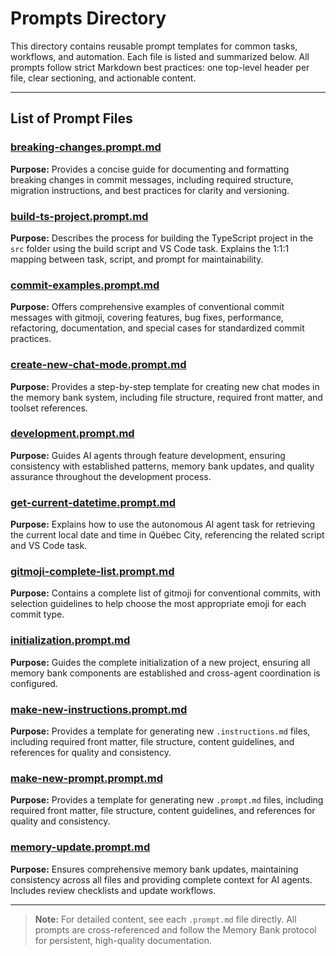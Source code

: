 # Prompts Directory

This directory contains reusable prompt templates for common tasks, workflows, and automation. Each file is listed and summarized below. All prompts follow strict Markdown best practices: one top-level header per file, clear sectioning, and actionable content.

---

## List of Prompt Files

### [breaking-changes.prompt.md](../prompts/breaking-changes.prompt.md)

**Purpose:** Provides a concise guide for documenting and formatting breaking changes in commit messages, including required structure, migration instructions, and best practices for clarity and versioning.

### [build-ts-project.prompt.md](../prompts/build-ts-project.prompt.md)

**Purpose:** Describes the process for building the TypeScript project in the `src` folder using the build script and VS Code task. Explains the 1:1:1 mapping between task, script, and prompt for maintainability.

### [commit-examples.prompt.md](../prompts/commit-examples.prompt.md)

**Purpose:** Offers comprehensive examples of conventional commit messages with gitmoji, covering features, bug fixes, performance, refactoring, documentation, and special cases for standardized commit practices.

### [create-new-chat-mode.prompt.md](../prompts/create-new-chat-mode.prompt.md)

**Purpose:** Provides a step-by-step template for creating new chat modes in the memory bank system, including file structure, required front matter, and toolset references.

### [development.prompt.md](../prompts/development.prompt.md)

**Purpose:** Guides AI agents through feature development, ensuring consistency with established patterns, memory bank updates, and quality assurance throughout the development process.

### [get-current-datetime.prompt.md](../prompts/get-current-datetime.prompt.md)

**Purpose:** Explains how to use the autonomous AI agent task for retrieving the current local date and time in Québec City, referencing the related script and VS Code task.

### [gitmoji-complete-list.prompt.md](../prompts/gitmoji-complete-list.prompt.md)

**Purpose:** Contains a complete list of gitmoji for conventional commits, with selection guidelines to help choose the most appropriate emoji for each commit type.

### [initialization.prompt.md](../prompts/initialization.prompt.md)

**Purpose:** Guides the complete initialization of a new project, ensuring all memory bank components are established and cross-agent coordination is configured.

### [make-new-instructions.prompt.md](../prompts/make-new-instructions.prompt.md)

**Purpose:** Provides a template for generating new `.instructions.md` files, including required front matter, file structure, content guidelines, and references for quality and consistency.

### [make-new-prompt.prompt.md](../prompts/make-new-prompt.prompt.md)

**Purpose:** Provides a template for generating new `.prompt.md` files, including required front matter, file structure, content guidelines, and references for quality and consistency.

### [memory-update.prompt.md](../prompts/memory-update.prompt.md)

**Purpose:** Ensures comprehensive memory bank updates, maintaining consistency across all files and providing complete context for AI agents. Includes review checklists and update workflows.

---

> **Note:** For detailed content, see each `.prompt.md` file directly. All prompts are cross-referenced and follow the Memory Bank protocol for persistent, high-quality documentation.
